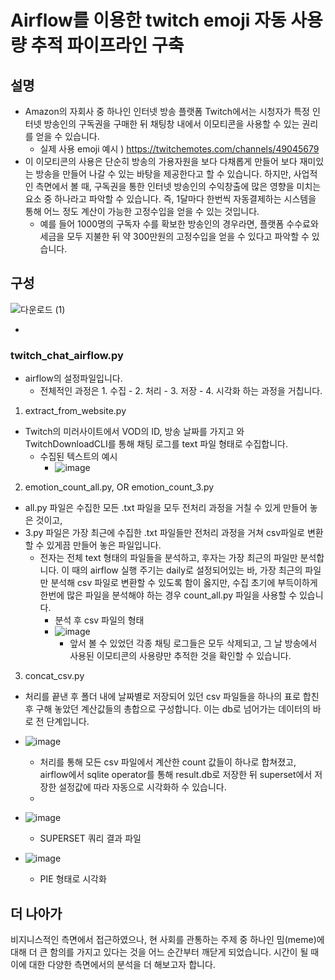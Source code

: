 # Airflow를 이용한 twitch emoji 자동 사용량 추적 파이프라인 구축 

## 설명

- Amazon의 자회사 중 하나인 인터넷 방송 플랫폼 Twitch에서는 시청자가 특정 인터넷 방송인의 구독권을 구매한 뒤 채팅창 내에서 이모티콘을 사용할 수 있는 권리를 얻을 수 있습니다. 
  - 실제 사용 emoji 예시 ) https://twitchemotes.com/channels/49045679
- 이 이모티콘의 사용은 단순히 방송의 가용자원을 보다 다채롭게 만들어 보다 재미있는 방송을 만들어 나갈 수 있는 바탕을 제공한다고 할 수 있습니다. 하지만, 사업적인 측면에서 볼 때, 구독권을 통한 인터넷 방송인의 수익창출에 많은 영향을 미치는 요소 중 하나라고 파악할 수 있습니다. 즉, 1달마다 한번씩 자동결제하는 시스템을 통해 어느 정도 계산이 가능한 고정수입을 얻을 수 있는 것입니다.
  - 예를 들어 1000명의 구독자 수를 확보한 방송인의 경우라면, 플랫폼 수수료와 세금을 모두 지불한 뒤 약 300만원의 고정수입을 얻을 수 있다고 파악할 수 있습니다.


  
## 구성
  
  ![다운로드 (1)](https://user-images.githubusercontent.com/76681523/163663999-a1ee034e-b85b-4af4-af0a-5ecc0bb1c0eb.jpg)

- 


### twitch_chat_airflow.py
- airflow의 설정파일입니다.
  - 전체적인 과정은 1. 수집 - 2. 처리 - 3. 저장 - 4. 시각화 하는 과정을 거칩니다. 

1. extract_from_website.py
- Twitch의 미러사이트에서 VOD의 ID, 방송 날짜를 가지고 와 TwitchDownloadCLI를 통해 채팅 로그를 text 파일 형태로 수집합니다.
  - 수집된 텍스트의 예시
    - ![image](https://user-images.githubusercontent.com/76681523/165242664-fafa1b0e-d041-454e-bf9c-ba7981b16d40.png)
  
2. emotion_count_all.py, OR emotion_count_3.py
- all.py 파일은 수집한 모든 .txt 파일을 모두 전처리 과정을 거칠 수 있게 만들어 놓은 것이고,
- 3.py 파일은 가장 최근에 수집한 .txt 파일들만 전처리 과정을 거쳐 csv파일로 변환할 수 있게끔 만들어 놓은 파일입니다.
  - 전자는 전체 text 형태의 파일들을 분석하고, 후자는 가장 최근의 파일만 분석합니다. 이 때의 airflow 실행 주기는 daily로 설정되어있는 바, 가장 최근의 파일만 분석해 csv 파일로 변환할 수 있도록 함이 옳지만, 수집 초기에 부득이하게 한번에 많은 파일을 분석해야 하는 경우 count_all.py 파일을 사용할 수 있습니다. 
    - 분석 후 csv 파일의 형태
    - ![image](https://user-images.githubusercontent.com/76681523/165243274-c45f0314-8675-411c-bced-41e72ca293d5.png)
      - 앞서 볼 수 있었던 각종 채팅 로그들은 모두 삭제되고, 그 날 방송에서 사용된 이모티콘의 사용량만 추적한 것을 확인할 수 있습니다. 
3. concat_csv.py
- 처리를 끝낸 후 폴더 내에 날짜별로 저장되어 있던 csv 파일들을 하나의 표로 합친 후 구해 놓았던 계산값들의 총합으로 구성합니다. 이는 db로 넘어가는 데이터의 바로 전 단계입니다.
- ![image](https://user-images.githubusercontent.com/76681523/165245860-7e393858-fb95-4afc-be59-f36b72adeac9.png)
  - 처리를 통해 모든 csv 파일에서 계산한 count 값들이 하나로 합쳐졌고, airflow에서  sqlite operator를 통해 result.db로 저장한 뒤 superset에서 저장한 설정값에 따라 자동으로 시각화하 수 있습니다. 
  - 

- ![image](https://user-images.githubusercontent.com/76681523/165246210-593f6b7c-8b36-41fd-a967-e40509fcb030.png) 
  - SUPERSET 쿼리 결과 파일
- ![image](https://user-images.githubusercontent.com/76681523/165255978-78fa6db7-ac05-47ab-8481-0f6f1a084fc4.png)
  - PIE 형태로 시각화   




## 더 나아가

비지니스적인 측면에서 접근하였으나, 현 사회를 관통하는 주제 중 하나인 밈(meme)에 대해 더 큰 함의를 가지고 있다는 것을 어느 순간부터 깨닫게 되었습니다. 시간이 될 때 이에 대한 다양한 측면에서의 분석을 더 해보고자 합니다. 
